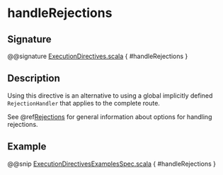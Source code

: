 # handleRejections

## Signature

@@signature [ExecutionDirectives.scala]($akka-http$/akka-http/src/main/scala/akka/http/scaladsl/server/directives/ExecutionDirectives.scala) { #handleRejections }

## Description

Using this directive is an alternative to using a global implicitly defined `RejectionHandler` that
applies to the complete route.

See @ref[Rejections](../../rejections.md) for general information about options for handling rejections.

## Example

@@snip [ExecutionDirectivesExamplesSpec.scala]($test$/scala/docs/http/scaladsl/server/directives/ExecutionDirectivesExamplesSpec.scala) { #handleRejections }